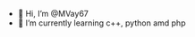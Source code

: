 - 👋 Hi, I’m @MVay67
- 🌱 I’m currently learning c++, python amd php

<!---
MVay67/MVay67 is a ✨ special ✨ repository because its `README.md` (this file) appears on your GitHub profile.
You can click the Preview link to take a look at your changes.
--->
